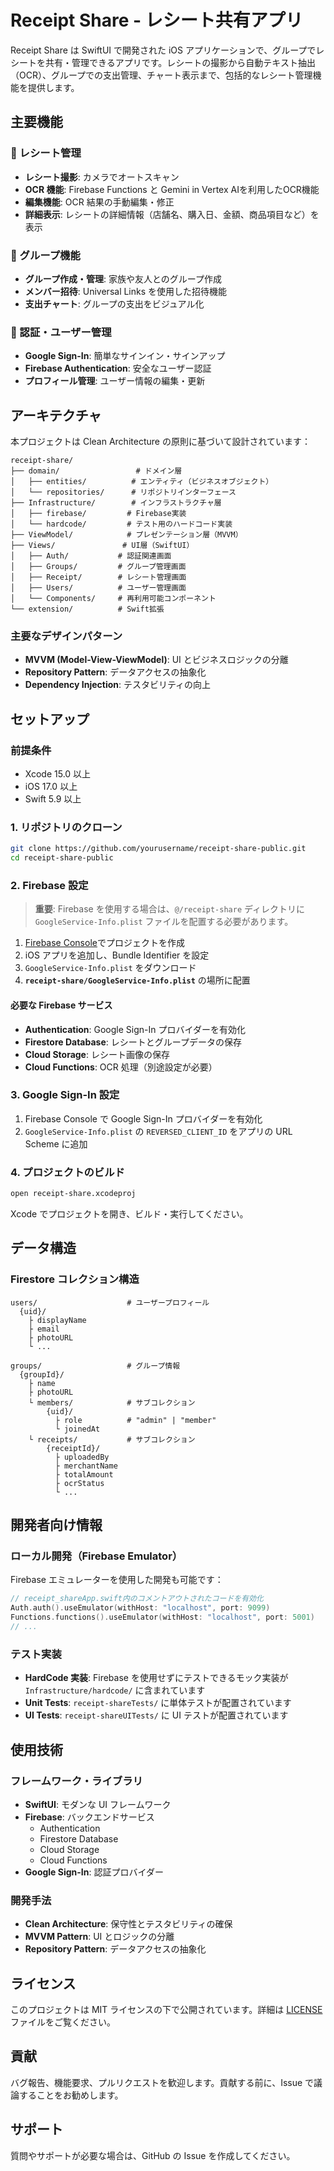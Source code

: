 # Receipt Share - レシート共有アプリ

Receipt Share は SwiftUI で開発された iOS アプリケーションで、グループでレシートを共有・管理できるアプリです。レシートの撮影から自動テキスト抽出（OCR）、グループでの支出管理、チャート表示まで、包括的なレシート管理機能を提供します。

## 主要機能

### 🧾 レシート管理

- **レシート撮影**: カメラでオートスキャン
- **OCR 機能**: Firebase Functions と Gemini in Vertex AIを利用したOCR機能
- **編集機能**: OCR 結果の手動編集・修正
- **詳細表示**: レシートの詳細情報（店舗名、購入日、金額、商品項目など）を表示

### 👥 グループ機能

- **グループ作成・管理**: 家族や友人とのグループ作成
- **メンバー招待**: Universal Links を使用した招待機能
- **支出チャート**: グループの支出をビジュアル化

### 🔐 認証・ユーザー管理

- **Google Sign-In**: 簡単なサインイン・サインアップ
- **Firebase Authentication**: 安全なユーザー認証
- **プロフィール管理**: ユーザー情報の編集・更新

## アーキテクチャ

本プロジェクトは Clean Architecture の原則に基づいて設計されています：

```
receipt-share/
├── domain/                 # ドメイン層
│   ├── entities/          # エンティティ（ビジネスオブジェクト）
│   └── repositories/      # リポジトリインターフェース
├── Infrastructure/        # インフラストラクチャ層
│   ├── firebase/         # Firebase実装
│   └── hardcode/         # テスト用のハードコード実装
├── ViewModel/            # プレゼンテーション層（MVVM）
├── Views/               # UI層（SwiftUI）
│   ├── Auth/           # 認証関連画面
│   ├── Groups/         # グループ管理画面
│   ├── Receipt/        # レシート管理画面
│   ├── Users/          # ユーザー管理画面
│   └── Components/     # 再利用可能コンポーネント
└── extension/          # Swift拡張
```

### 主要なデザインパターン

- **MVVM (Model-View-ViewModel)**: UI とビジネスロジックの分離
- **Repository Pattern**: データアクセスの抽象化
- **Dependency Injection**: テスタビリティの向上

## セットアップ

### 前提条件

- Xcode 15.0 以上
- iOS 17.0 以上
- Swift 5.9 以上

### 1. リポジトリのクローン

```bash
git clone https://github.com/yourusername/receipt-share-public.git
cd receipt-share-public
```

### 2. Firebase 設定

> **重要**: Firebase を使用する場合は、`@/receipt-share` ディレクトリに `GoogleService-Info.plist` ファイルを配置する必要があります。

1. [Firebase Console](https://console.firebase.google.com/)でプロジェクトを作成
2. iOS アプリを追加し、Bundle Identifier を設定
3. `GoogleService-Info.plist` をダウンロード
4. **`receipt-share/GoogleService-Info.plist`** の場所に配置

#### 必要な Firebase サービス

- **Authentication**: Google Sign-In プロバイダーを有効化
- **Firestore Database**: レシートとグループデータの保存
- **Cloud Storage**: レシート画像の保存
- **Cloud Functions**: OCR 処理（別途設定が必要）

### 3. Google Sign-In 設定

1. Firebase Console で Google Sign-In プロバイダーを有効化
2. `GoogleService-Info.plist` の `REVERSED_CLIENT_ID` をアプリの URL Scheme に追加

### 4. プロジェクトのビルド

```bash
open receipt-share.xcodeproj
```

Xcode でプロジェクトを開き、ビルド・実行してください。

## データ構造

### Firestore コレクション構造

```
users/                    # ユーザープロフィール
  {uid}/
    ├ displayName
    ├ email
    ├ photoURL
    └ ...

groups/                   # グループ情報
  {groupId}/
    ├ name
    ├ photoURL
    └ members/            # サブコレクション
        {uid}/
          ├ role          # "admin" | "member"
          └ joinedAt
    └ receipts/           # サブコレクション
        {receiptId}/
          ├ uploadedBy
          ├ merchantName
          ├ totalAmount
          ├ ocrStatus
          └ ...
```

## 開発者向け情報

### ローカル開発（Firebase Emulator）

Firebase エミュレーターを使用した開発も可能です：

```swift
// receipt_shareApp.swift内のコメントアウトされたコードを有効化
Auth.auth().useEmulator(withHost: "localhost", port: 9099)
Functions.functions().useEmulator(withHost: "localhost", port: 5001)
// ...
```

### テスト実装

- **HardCode 実装**: Firebase を使用せずにテストできるモック実装が `Infrastructure/hardcode/` に含まれています
- **Unit Tests**: `receipt-shareTests/` に単体テストが配置されています
- **UI Tests**: `receipt-shareUITests/` に UI テストが配置されています

## 使用技術

### フレームワーク・ライブラリ

- **SwiftUI**: モダンな UI フレームワーク
- **Firebase**: バックエンドサービス
  - Authentication
  - Firestore Database
  - Cloud Storage
  - Cloud Functions
- **Google Sign-In**: 認証プロバイダー

### 開発手法

- **Clean Architecture**: 保守性とテスタビリティの確保
- **MVVM Pattern**: UI とロジックの分離
- **Repository Pattern**: データアクセスの抽象化

## ライセンス

このプロジェクトは MIT ライセンスの下で公開されています。詳細は [LICENSE](LICENSE) ファイルをご覧ください。

## 貢献

バグ報告、機能要求、プルリクエストを歓迎します。貢献する前に、Issue で議論することをお勧めします。

## サポート

質問やサポートが必要な場合は、GitHub の Issue を作成してください。
